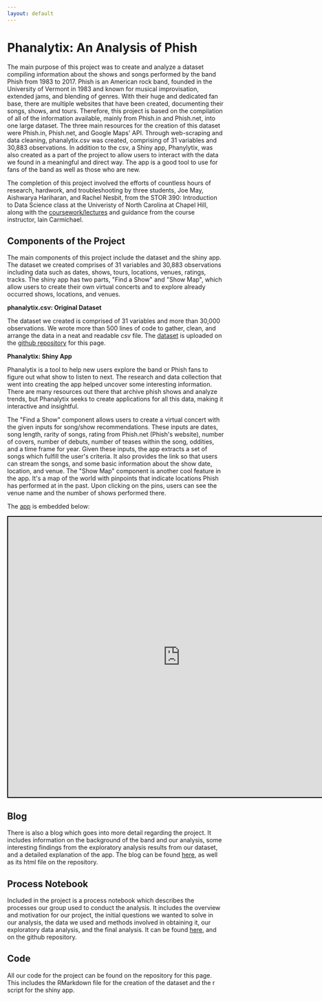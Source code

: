 ```yaml
---
layout: default
---
```


# Phanalytix: An Analysis of Phish

The main purpose of this project was to create and analyze a dataset compiling information about the shows and songs performed by the band Phish from 1983 to 2017.  Phish is an American rock band, founded in the University of Vermont in 1983 and known for musical improvisation, extended jams, and blending of genres.  With their huge and dedicated fan base, there are multiple websites that have been created, documenting their songs, shows, and tours.  Therefore, this project is based on the compilation of all of the information available, mainly from Phish.in and Phish.net, into one large dataset.  The three main resources for the creation of this dataset were Phish.in, Phish.net, and Google Maps' API.  Through web-scraping and data cleaning, phanalytix.csv was created, comprising of 31 variables and 30,883 observations.  In addition to the csv, a Shiny app, Phanylytix, was also created as a part of the project to allow users to interact with the data we found in a meaningful and direct way.  The app is a good tool to use for fans of the band as well as those who are new.  

The completion of this project involved the efforts of countless hours of research, hardwork, and troubleshooting by three students, Joe May, Aishwarya Hariharan, and Rachel Nesbit, from the STOR 390: Introduction to Data Science class at the Univeristy of North Carolina at Chapel Hill, along with the [coursework/lectures](https://idc9.github.io/stor390/) and guidance from the course instructor, Iain Carmichael.

## Components of the Project

The main components of this project include the dataset and the shiny app.  The dataset we created comprises of 31 variables and 30,883 observations including data such as dates, shows, tours, locations, venues, ratings, tracks.  The shiny app has two parts, "Find a Show" and "Show Map", which allow users to create their own virtual concerts and to explore already occurred shows, locations, and venues.  


**phanalytix.csv: Original Dataset**

The dataset we created is comprised of 31 variables and more than 30,000 observations.  We wrote more than 500 lines of code to gather, clean, and arrange the data in a neat and readable csv file.  The [dataset](https://github.com/ahariharan95/phish_analytics/blob/master/phanalytix.csv) is uploaded on the [github repository](https://github.com/ahariharan95/phish_analytics) for this page. 


**Phanalytix: Shiny App**

Phanalytix is a tool to help new users explore the band or Phish fans to figure out what show to listen to next. The research and data collection that went into creating the app helped uncover some interesting information. There are many resources out there that archive phish shows and analyze trends, but Phanalytix seeks to create applications for all this data, making it interactive and insightful.

The "Find a Show" component allows users to create a virtual concert with the given inputs for song/show recommendations.  These inputs are dates, song length, rarity of songs, rating from Phish.net (Phish's website), number of covers, number of debuts, number of teases within the song, oddities, and a time frame for year.  Given these inputs, the app extracts a set of songs which fulfill the user's criteria. It also provides the link so that users can stream the songs, and some basic information about the show date, location, and venue. The "Show Map" component is another cool feature in the app. It's a map of the world with pinpoints that indicate locations Phish has performed at in the past. Upon clicking on the pins, users can see the venue name and the number of shows performed there. 

The [app](https://ahariharan.shinyapps.io/phanalytix_app/) is embedded below:  


<iframe src="https://ahariharan.shinyapps.io/phanalytix_app/" style=" border: 2px solid black;width:800px;height:650px;"></iframe> 


## Blog

There is also a blog which goes into more detail regarding the project.  It includes information on the background of the band and our analysis, some interesting findings from the exploratory analysis results from our dataset, and a detailed explanation of the app.  The blog can be found [here](https://github.com/ahariharan95/phish_analytics/blob/master/Phanalytix_blog.html), as well as its html file on the repository.  

## Process Notebook

Included in the project is a process notebook which describes the processes our group used to conduct the analysis.  It includes the overview and motivation for our project, the initial questions we wanted to solve in our analysis, the data we used and methods involved in obtaining it, our exploratory data analysis, and the final analysis.  It can be found [here](http://rpubs.com/ahariharan95/phanalytix_blog), and on the github repository.

## Code

All our code for the project can be found on the repository for this page.  This includes the RMarkdown file for the creation of the dataset and the r script for the shiny app.


